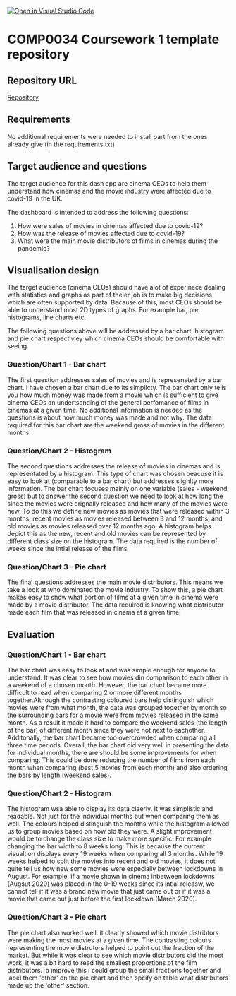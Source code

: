 [![Open in Visual Studio Code](https://classroom.github.com/assets/open-in-vscode-f059dc9a6f8d3a56e377f745f24479a46679e63a5d9fe6f495e02850cd0d8118.svg)](https://classroom.github.com/online_ide?assignment_repo_id=6713246&assignment_repo_type=AssignmentRepo)
# COMP0034 Coursework 1 template repository

## Repository URL

[Repository](https://github.com/ucl-comp0035/comp0034-cw1-i-Yaseen048.git)

## Requirements
No additional requirements were needed to install part from the ones already give (in the requirements.txt)

## Target audience and questions

The target audience for this dash app are cinema CEOs to help them understand how cinemas and the movie industry were affected due to covid-19 in the UK.

The dashboard is intended to address the following questions:
1) How were sales of movies in cinemas affected due to covid-19?
2) How was the release of movies affected due to covid-19?
3) What were the main movie distributors of films in cinemas during the pandemic?


## Visualisation design

The target audience (cinema CEOs) should have alot of experinece dealing with statistics and graphs as part of theier job is to make big decisions which are often supported by data. Because of this, most CEOs should be able to understand most 2D types of graphs. For example bar, pie, histograms, line charts etc.

The following questions above will be addressed by a bar chart, histogram and pie chart respectivley which cinema CEOs should be comfortable with seeing.

### Question/Chart 1 - Bar chart
The first question addresses sales of movies and is represensted by a bar chart. I have chosen a bar chart due to its simplicty. The bar chart only tells you how much money was made from a movie which is sufficient to give cinema CEOs an undertsanding of the general perfomance of films in cinemas at a given time. No additional information is needed as the questions is about how much money was made and not why. The data required for this bar chart are the weekend gross of movies in the different months.

### Question/Chart 2 - Histogram
The second questions addresses the release of movies in cinemas and is representated by a histogram. This type of chart was chosen beacuse it is easy to look at (comparable to a bar chart) but addresses slighlty more information. The bar chart focuses mainly on one variable (sales - weekend gross) but to answer the second question we need to look at how long the since the movies were orignally released and how many of the movies were new. To do this we define new movies as movies that were released within 3 months, recent movies as movies released between 3 and 12 months, and old movies as movies released over 12 months ago. A histogram helps depict this as the new, recent and old movies can be represented by different class size on the histogram. The data required is the number of weeks since the intial release of the films.

### Question/Chart 3 - Pie chart
The final questions addresses the main movie distributors. This means we take a look at who dominated the movie industry. To show this, a pie chart makes easy to show what portion of films at a given time in cinema were made by a movie distributor. The data required is knowing what distributor made each film that was released in cinema at a given time.



## Evaluation

### Question/Chart 1 - Bar chart
The bar chart was easy to look at and was simple enough for anyone to understand. It was clear to see how movies din comparison to each other in a weekend of a chosen month. However, the bar chart became more difficult to read when comparing 2 or more different months together.Although the contrasting coloured bars help distinguish which movies were from what month, the data was grouped together by month so the surrounding bars for a movie were from movies released in the same month. As a result it made it hard to compare the weekend sales (the length of the bar) of different month since they were not next to eachother. Additonally, the bar chart became too overcrowded when comparing all three time periods. Overall, the bar chart did very well in presenting the data for individual months, there are should be some improvements for when comparing. This could be done reducing the number of films from each month when comparing (best 5 movies from each month) and also ordering the bars by length (weekend sales).

### Question/Chart 2 - Histogram
The histogram wsa able to display its data claerly. It was simplistic and readable. Not just for the individual months but when comparing them as well. The colours helped distinguish the months while the histogram allowed us to group movies based on how old they were. A slight improvement would be to change the class size to make more specific. For example changing the bar width to 8 weeks long. This is because the current visualtion displays every 19 weeks when comparing all 3 months. While 19 weeks helped to split the movies into recent and old movies, it does not quite tell us how new some movies were especially between lockdowns in August. For example, if a movie shown in cinema inbetween lockdowns (Augsut 2020) was placed in the 0-19 weeks since its intial releasw, we cannot tell if it was a brand new movie that just came out or if it was a movie that came out just before the first lockdown (March 2020).

### Question/Chart 3 - Pie chart
The pie chart also worked well. it clearly showed which movie distribtors were making the most movies at a given time. The contrasting colours representing the movie distrutors helped to point out the fraction of the market. But while it was clear to see which movie distributors did the most work, it was a bit hard to read the smallest proportions of the film distributors.To improve this i could group the small fractions together and label them 'other' on the pie chart and then spcify on  table what distributors made up the 'other' section.
